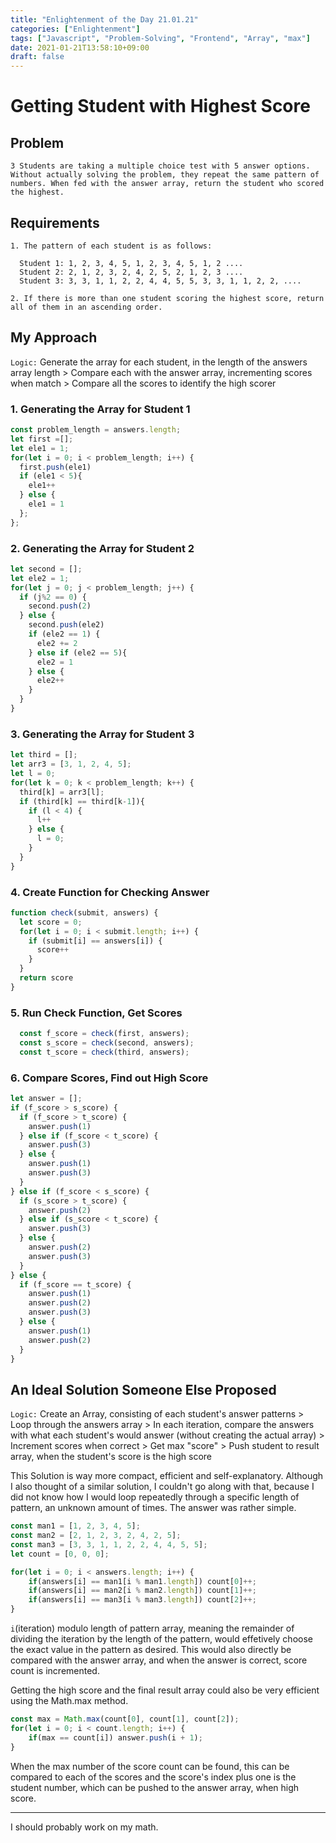 ```yaml
---
title: "Enlightenment of the Day 21.01.21"
categories: ["Enlightenment"]
tags: ["Javascript", "Problem-Solving", "Frontend", "Array", "max"]
date: 2021-01-21T13:58:10+09:00
draft: false
---
```


# Getting Student with Highest Score
## Problem

    3 Students are taking a multiple choice test with 5 answer options. Without actually solving the problem, they repeat the same pattern of numbers. When fed with the answer array, return the student who scored the highest.
    
## Requirements
    1. The pattern of each student is as follows:

      Student 1: 1, 2, 3, 4, 5, 1, 2, 3, 4, 5, 1, 2 ....
      Student 2: 2, 1, 2, 3, 2, 4, 2, 5, 2, 1, 2, 3 ....
      Student 3: 3, 3, 1, 1, 2, 2, 4, 4, 5, 5, 3, 3, 1, 1, 2, 2, ....

    2. If there is more than one student scoring the highest score, return all of them in an ascending order.

## My Approach
`Logic:` Generate the array for each student, in the length of the answers array length > Compare each with the answer array, incrementing scores when match > Compare all the scores to identify the high scorer

### 1. Generating the Array for Student 1
``` Javascript
const problem_length = answers.length;
let first =[];
let ele1 = 1;
for(let i = 0; i < problem_length; i++) {
  first.push(ele1)
  if (ele1 < 5){
    ele1++
  } else {
    ele1 = 1
  };
};
```

### 2. Generating the Array for Student 2
``` Javascript
let second = [];
let ele2 = 1;
for(let j = 0; j < problem_length; j++) {
  if (j%2 == 0) {
    second.push(2)
  } else {
    second.push(ele2)
    if (ele2 == 1) {
      ele2 += 2
    } else if (ele2 == 5){
      ele2 = 1
    } else {
      ele2++
    }
  }
}
```

### 3. Generating the Array for Student 3
``` Javascript
let third = [];
let arr3 = [3, 1, 2, 4, 5];
let l = 0;
for(let k = 0; k < problem_length; k++) {
  third[k] = arr3[l];
  if (third[k] == third[k-1]){
    if (l < 4) {
      l++
    } else {
      l = 0;
    }
  }
}
```

### 4. Create Function for Checking Answer
``` Javascript
function check(submit, answers) {
  let score = 0;
  for(let i = 0; i < submit.length; i++) {
    if (submit[i] == answers[i]) {
      score++
    }
  }
  return score
}
```
### 5. Run Check Function, Get Scores
``` Javascript
  const f_score = check(first, answers);
  const s_score = check(second, answers);
  const t_score = check(third, answers);
```

### 6. Compare Scores, Find out High Score
``` Javascript
let answer = [];
if (f_score > s_score) {
  if (f_score > t_score) {
    answer.push(1)
  } else if (f_score < t_score) {
    answer.push(3)
  } else {
    answer.push(1)
    answer.push(3)
  }
} else if (f_score < s_score) {
  if (s_score > t_score) {
    answer.push(2)
  } else if (s_score < t_score) {
    answer.push(3)
  } else {
    answer.push(2)
    answer.push(3)
  }
} else {
  if (f_score == t_score) {
    answer.push(1)
    answer.push(2)
    answer.push(3)
  } else {
    answer.push(1)
    answer.push(2)
  }
}
```

## An Ideal Solution Someone Else Proposed
`Logic:` Create an Array, consisting of each student's answer patterns > Loop through the answers array > In each iteration, compare the answers with what each student's would answer (without creating the actual array) > Increment scores when correct > Get max "score" > Push student to result array, when the student's score is the high score

This Solution is way more compact, efficient and self-explanatory. Although I also thought of a similar solution, I couldn't go along with that, because I did not know how I would loop repeatedly through a specific length of pattern, an unknown amount of times. The answer was rather simple.

```Javascript
const man1 = [1, 2, 3, 4, 5];
const man2 = [2, 1, 2, 3, 2, 4, 2, 5];
const man3 = [3, 3, 1, 1, 2, 2, 4, 4, 5, 5];
let count = [0, 0, 0];

for(let i = 0; i < answers.length; i++) {
    if(answers[i] == man1[i % man1.length]) count[0]++;
    if(answers[i] == man2[i % man2.length]) count[1]++;
    if(answers[i] == man3[i % man3.length]) count[2]++;
}
```
`i`(iteration) modulo length of pattern array, meaning the remainder of dividing the iteration by the length of the pattern, would effetively choose the exact value in the pattern as desired. This would also directly be compared with the answer array, and when the answer is correct, score count is incremented.

Getting the high score and the final result array could also be very efficient using the Math.max method.

``` Javascript
const max = Math.max(count[0], count[1], count[2]);
for(let i = 0; i < count.length; i++) {
    if(max == count[i]) answer.push(i + 1);
}
```
When the max number of the score count can be found, this can be compared to each of the scores and the score's index plus one is the student number, which can be pushed to the answer array, when high score.




____
I should probably work on my math.
